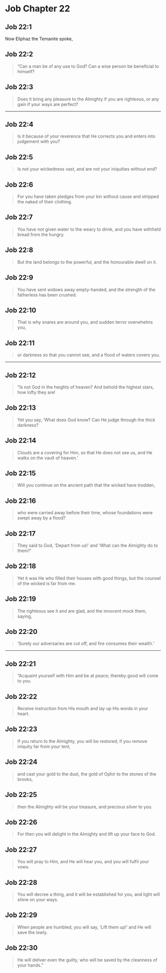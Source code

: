 # Job Chapter 22

## Job 22:1

Now Eliphaz the Temanite spoke,

## Job 22:2

> “Can a man be of any use to God?
> Can a wise person be beneficial to himself?

## Job 22:3

> Does it bring any pleasure to the Almighty if you are righteous,
> or any gain if your ways are perfect?

---

## Job 22:4

> Is it because of your reverence that He corrects you
> and enters into judgement with you?

## Job 22:5

> Is not your wickedness vast,
> and are not your iniquities without end?

## Job 22:6

> For you have taken pledges from your kin without cause
> and stripped the naked of their clothing.

## Job 22:7

> You have not given water to the weary to drink,
> and you have withheld bread from the hungry.

## Job 22:8

> But the land belongs to the powerful,
> and the honourable dwell on it.

## Job 22:9

> You have sent widows away empty-handed,
> and the strength of the fatherless has been crushed.

## Job 22:10

> That is why snares are around you,
> and sudden terror overwhelms you,

## Job 22:11

> or darkness so that you cannot see,
> and a flood of waters covers you.

---

## Job 22:12

> “Is not God in the heights of heaven?
> And behold the highest stars, how lofty they are!

## Job 22:13

> Yet you say, ‘What does God know?
> Can He judge through the thick darkness?

## Job 22:14

> Clouds are a covering for Him, so that He does not see us,
> and He walks on the vault of heaven.’

## Job 22:15

> Will you continue on the ancient path
> that the wicked have trodden,

## Job 22:16

> who were carried away before their time,
> whose foundations were swept away by a flood?

## Job 22:17

> They said to God, ‘Depart from us!’
> and ‘What can the Almighty do to them?’

## Job 22:18

> Yet it was He who filled their houses with good things,
> but the counsel of the wicked is far from me.

## Job 22:19

> The righteous see it and are glad,
> and the innocent mock them, saying,

## Job 22:20

> ‘Surely our adversaries are cut off,
> and fire consumes their wealth.’

---

## Job 22:21

> “Acquaint yourself with Him and be at peace;
> thereby good will come to you.

## Job 22:22

> Receive instruction from His mouth
> and lay up His words in your heart.

## Job 22:23

> If you return to the Almighty, you will be restored;
> if you remove iniquity far from your tent,

## Job 22:24

> and cast your gold to the dust,
> the gold of Ophir to the stones of the brooks,

## Job 22:25

> then the Almighty will be your treasure,
> and precious silver to you.

## Job 22:26

> For then you will delight in the Almighty
> and lift up your face to God.

## Job 22:27

> You will pray to Him, and He will hear you,
> and you will fulfil your vows.

## Job 22:28

> You will decree a thing, and it will be established for you,
> and light will shine on your ways.

## Job 22:29

> When people are humbled, you will say,
> ‘Lift them up!’ and He will save the lowly.

## Job 22:30

> He will deliver even the guilty,
> who will be saved by the cleanness of your hands.”
